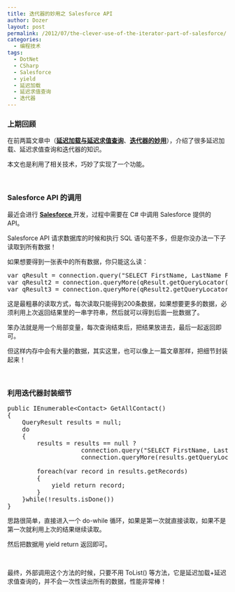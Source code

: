 ```yaml
---
title: 迭代器的妙用之 Salesforce API
author: Dozer
layout: post
permalink: /2012/07/the-clever-use-of-the-iterator-part-of-salesforce/
categories:
  - 编程技术
tags:
  - DotNet
  - CSharp
  - Salesforce
  - yield
  - 延迟加载
  - 延迟求值查询
  - 迭代器
---
```


### <span id="i">上期回顾</span>

在前两篇文章中（<a href="/2012/07/lazy-load-and-lazy-evaluation-queries/" target="_blank"><strong>延迟加载与延迟求值查询</strong></a>、<a href="/2012/07/the-clever-use-of-the-iterator/" target="_blank"><strong>迭代器的妙用</strong></a>），介绍了很多延迟加载、延迟求值查询和迭代器的知识。

本文也是利用了相关技术，巧妙了实现了一个功能。

&nbsp;

### <span id="Salesforce_API">Salesforce API 的调用</span>

最近会进行 <a href="http://zh.wikipedia.org/wiki/Salesforce.com" target="_blank"><strong>Salesforce</strong> </a>开发，过程中需要在 C# 中调用 Salesforce 提供的 API。

Salesforce API 请求数据库的时候和执行 SQL 语句差不多，但是你没办法一下子读取到所有数据！

如果想要得到一张表中的所有数据，你只能这么读：

<pre class="brush: csharp; gutter: true">var qResult = connection.query("SELECT FirstName, LastName FROM Contact");
var qResult2 = connection.queryMore(qResult.getQueryLocator());
var qResult3 = connection.queryMore(qResult2.getQueryLocator());</pre>

这是最粗暴的读取方式，每次读取只能得到200条数据，如果想要更多的数据，必须利用上次返回结果里的一串字符串，然后就可以得到后面一批数据了。

<!--more-->

笨办法就是用一个局部变量，每次查询结束后，把结果放进去，最后一起返回即可。

但这样内存中会有大量的数据，其实这里，也可以像上一篇文章那样，把细节封装起来！

&nbsp;

### <span id="i-2">利用迭代器封装细节</span>

<pre class="brush: csharp; gutter: true">public IEnumerable&lt;Contact&gt; GetAllContact()
{
    QueryResult results = null;
    do
    {
        results = results == null ?
                    connection.query("SELECT FirstName, LastName FROM Contact"):
                    connection.queryMore(results.getQueryLocator());

        foreach(var record in results.getRecords)
        {
            yield return record;
        }
    }while(!results.isDone())
}</pre>

思路很简单，直接进入一个 do-while 循环，如果是第一次就直接读取，如果不是第一次就利用上次的结果继续读取。

然后把数据用 yield return 返回即可。

&nbsp;

最终，外部调用这个方法的时候，只要不用 ToList() 等方法，它是延迟加载+延迟求值查询的，并不会一次性读出所有的数据，性能非常棒！
